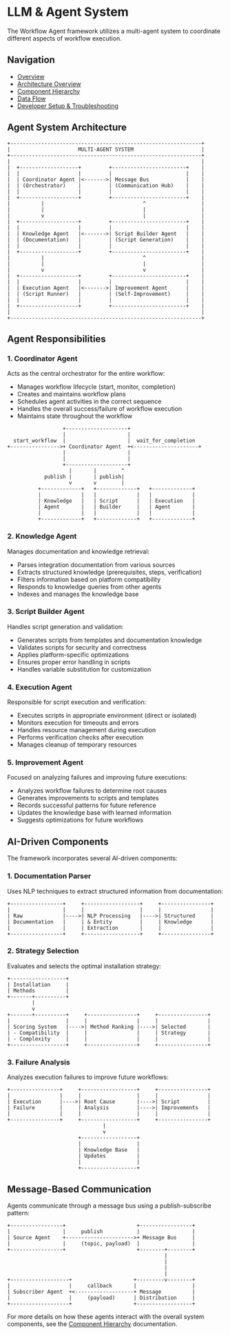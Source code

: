 # LLM & Agent System

The Workflow Agent framework utilizes a multi-agent system to coordinate different aspects of workflow execution.

## Navigation

-   [Overview](overview-readme.md)
-   [Architecture Overview](architecture-readme.md)
-   [Component Hierarchy](component-hierarchy-readme.md)
-   [Data Flow](data-flow-readme.md)
-   [Developer Setup & Troubleshooting](developer-readme.md)

## Agent System Architecture

```
+--------------------------------------------------------------+
|                      MULTI-AGENT SYSTEM                      |
+--------------------------------------------------------------+
|                                                              |
|  +-------------------+         +------------------------+    |
|  |                   |         |                        |    |
|  | Coordinator Agent |<------->| Message Bus            |    |
|  | (Orchestrator)    |         | (Communication Hub)    |    |
|  |                   |         |                        |    |
|  +-------------------+         +------------------------+    |
|          |                                ^                  |
|          |                                |                  |
|          v                                |                  |
|  +-------------------+         +------------------------+    |
|  |                   |         |                        |    |
|  | Knowledge Agent   |<------->| Script Builder Agent   |    |
|  | (Documentation)   |         | (Script Generation)    |    |
|  |                   |         |                        |    |
|  +-------------------+         +------------------------+    |
|          |                                ^                  |
|          |                                |                  |
|          v                                v                  |
|  +-------------------+         +------------------------+    |
|  |                   |         |                        |    |
|  | Execution Agent   |<------->| Improvement Agent      |    |
|  | (Script Runner)   |         | (Self-Improvement)     |    |
|  |                   |         |                        |    |
|  +-------------------+         +------------------------+    |
|                                                              |
+--------------------------------------------------------------+
```

## Agent Responsibilities

### 1. Coordinator Agent

Acts as the central orchestrator for the entire workflow:

-   Manages workflow lifecycle (start, monitor, completion)
-   Creates and maintains workflow plans
-   Schedules agent activities in the correct sequence
-   Handles the overall success/failure of workflow execution
-   Maintains state throughout the workflow

```
                  +--------------------+
                  |                    |
  start_workflow  |                    |  wait_for_completion
+---------------->+ Coordinator Agent  +<---------------------+
                  |                    |
                  |                    |
                  +--------------------+
                    |       |        ^
            publish |       | publish|
                    v       v        |
          +-------------+   +-------------+   +-------------+
          |             |   |             |   |             |
          | Knowledge   |   | Script      |   | Execution   |
          | Agent       |   | Builder     |   | Agent       |
          |             |   |             |   |             |
          +-------------+   +-------------+   +-------------+
```

### 2. Knowledge Agent

Manages documentation and knowledge retrieval:

-   Parses integration documentation from various sources
-   Extracts structured knowledge (prerequisites, steps, verification)
-   Filters information based on platform compatibility
-   Responds to knowledge queries from other agents
-   Indexes and manages the knowledge base

### 3. Script Builder Agent

Handles script generation and validation:

-   Generates scripts from templates and documentation knowledge
-   Validates scripts for security and correctness
-   Applies platform-specific optimizations
-   Ensures proper error handling in scripts
-   Handles variable substitution for customization

### 4. Execution Agent

Responsible for script execution and verification:

-   Executes scripts in appropriate environment (direct or isolated)
-   Monitors execution for timeouts and errors
-   Handles resource management during execution
-   Performs verification checks after execution
-   Manages cleanup of temporary resources

### 5. Improvement Agent

Focused on analyzing failures and improving future executions:

-   Analyzes workflow failures to determine root causes
-   Generates improvements to scripts and templates
-   Records successful patterns for future reference
-   Updates the knowledge base with learned information
-   Suggests optimizations for future workflows

## AI-Driven Components

The framework incorporates several AI-driven components:

### 1. Documentation Parser

Uses NLP techniques to extract structured information from documentation:

```
+-----------------+     +------------------+     +----------------+
|                 |     |                  |     |                |
| Raw             |---->| NLP Processing   |---->| Structured     |
| Documentation   |     | & Entity         |     | Knowledge      |
|                 |     | Extraction       |     |                |
+-----------------+     +------------------+     +----------------+
```

### 2. Strategy Selection

Evaluates and selects the optimal installation strategy:

```
+------------------+
| Installation     |
| Methods          |
+-------+----------+
        |
        v
+-------+----------+     +----------------+     +----------------+
|                  |     |                |     |                |
| Scoring System   |---->| Method Ranking |---->| Selected       |
| - Compatibility  |     |                |     | Strategy       |
| - Complexity     |     |                |     |                |
+------------------+     +----------------+     +----------------+
```

### 3. Failure Analysis

Analyzes execution failures to improve future workflows:

```
+----------------+     +------------------+     +----------------+
|                |     |                  |     |                |
| Execution      |---->| Root Cause       |---->| Script         |
| Failure        |     | Analysis         |---->| Improvements   |
|                |     |                  |     |                |
+----------------+     +------------------+     +----------------+
                               |
                               v
                       +------------------+
                       |                  |
                       | Knowledge Base   |
                       | Updates          |
                       |                  |
                       +------------------+
```

## Message-Based Communication

Agents communicate through a message bus using a publish-subscribe pattern:

```
+-----------------+                       +-----------------+
|                 |     publish           |                 |
| Source Agent    +---------------------->+ Message Bus     |
|                 |     (topic, payload)  |                 |
+-----------------+                       +--------+--------+
                                                   |
                                                   |
                                                   |
                                                   |
+-------------------+                    +---------v--------+
|                   |     callback       |                  |
| Subscriber Agent  +<-------------------+ Message          |
|                   |     (payload)      | Distribution     |
+-------------------+                    +------------------+
```

For more details on how these agents interact with the overall system components, see the [Component Hierarchy](component-hierarchy-readme.md) documentation.